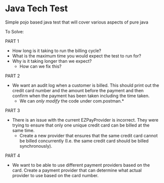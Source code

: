 # Java Tech Test

Simple pojo based java test that will cover various aspects of pure java

To Solve:

PART 1

* How long is it taking to run the billing cycle?
* What is the maximum time you would expect the test to run for?
* Why is it taking longer than we expect?
  * How can we fix this?

PART 2
* We want an audit log when a customer is billed. This should print out the credit card number and the amount before the payment and then confirm when the payment has been taken including the time taken.
    * We can *only modify* the code under com.postman.*

PART 3
* There is an issue with the current EZPayProvider is incorrect. They were trying to ensure that only one unique credit card can be billed at the same time. 
  * Create a new provider that ensures that the same credit card cannot be billed concurrently (I.e. the same credit card should be billed synchronously).

PART 4
* We want to be able to use different payment providers based on the card. Create a payment provider that can determine what actual provider to use based on the card number.
